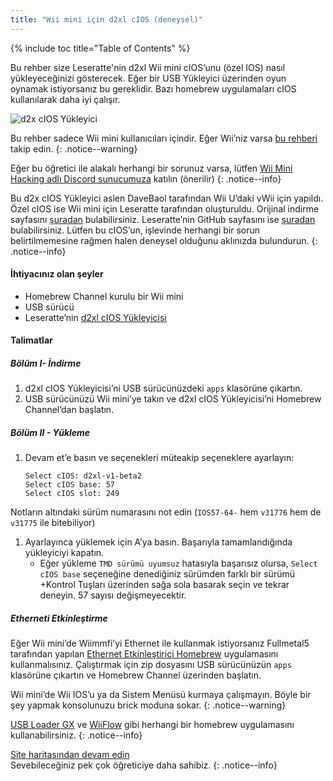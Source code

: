 ```yaml
---
title: "Wii mini için d2xl cIOS (deneysel)"
---
```


{% include toc title="Table of Contents" %}

Bu rehber size Leseratte'nin d2xl Wii mini cIOS’unu (özel IOS) nasıl yükleyeceğinizi gösterecek. Eğer bir USB Yükleyici üzerinden oyun oynamak istiyorsanız bu gereklidir. Bazı homebrew uygulamaları cIOS kullanılarak daha iyi çalışır.

![d2x cIOS Yükleyici](/images/cIOS.png)

Bu rehber sadece Wii mini kullanıcıları içindir. Eğer Wii’niz varsa [bu rehberi](cios) takip edin.
{: .notice--warning}

Eğer bu öğretici ile alakalı herhangi bir sorunuz varsa, lütfen [ Wii Mini Hacking adlı Discord sunucumuza](https://discord.gg/6ryxnkS) katılın (önerilir)
{: .notice--info}

Bu d2x cIOS Yükleyici aslen DaveBaol tarafından Wii U’daki vWii için yapıldı. Özel cIOS ise Wii mini için Leseratte tarafından oluşturuldu. Orijinal indirme sayfasını [şuradan](https://wii.leseratte10.de/d2xl-cIOS/) bulabilirsiniz. Leseratte’nin GitHub sayfasını ise [şuradan](https://github.com/Leseratte10/d2xl-cios) bulabilirsiniz. Lütfen bu cIOS’un, işlevinde herhangi bir sorun belirtilmemesine rağmen halen deneysel olduğunu aklınızda bulundurun.
{: .notice--info}

#### İhtiyacınız olan şeyler

* Homebrew Channel kurulu bir Wii mini
* USB sürücü
* Leseratte’nin [d2xl cIOS Yükleyicisi](/assets/files/d2xl_wii_mini_cIOS_installer_v1_beta2.zip)

#### Talimatlar

##### Bölüm I- İndirme

1. d2xl cIOS Yükleyicisi’ni USB sürücünüzdeki `apps` klasörüne çıkartın.
1. USB sürücünüzü Wii mini’ye takın ve d2xl cIOS Yükleyicisi’ni Homebrew Channel’dan başlatın.

##### Bölüm II - Yükleme

1. Devam et’e basın ve seçenekleri müteakip seçeneklere ayarlayın:
    ```
    Select cIOS: d2xl-v1-beta2
    Select cIOS base: 57
    Select cIOS slot: 249
    ```
Notların altındaki sürüm numarasını not edin (`IOS57-64-` hem `v31776` hem de `v31775` ile bitebiliyor)
1. Ayarlayınca yüklemek için A’ya basın. Başarıyla tamamlandığında yükleyiciyi kapatın.
   - Eğer yükleme `TMD sürümü uyumsuz` hatasıyla başarısız olursa, `Select cIOS base` seçeneğine denediğiniz sürümden farklı bir sürümü +Kontrol Tuşları üzerinden sağa sola basarak seçin ve tekrar deneyin. 57 sayısı değişmeyecektir.


##### Etherneti Etkinleştirme
Eğer Wii mini’de Wiimmfi’yi Ethernet ile kullanmak istiyorsanız Fullmetal5 tarafından yapılan [Ethernet Etkinleştirici Homebrew](/assets/files/Wii_Mini_Ethernet_Enable.zip) uygulamasını kullanmalısınız. Çalıştırmak için zip dosyasını USB sürücünüzün `apps` klasörüne çıkartın ve Homebrew Channel üzerinden başlatın.

Wii mini’de Wii IOS’u ya da Sistem Menüsü kurmaya çalışmayın. Böyle bir şey yapmak konsolunuzu brick moduna sokar.
{: .notice--warning}

[USB Loader GX](usbloadergx) ve [WiiFlow](wiiflow) gibi herhangi bir homebrew uygulamasını kullanabilirsiniz.
{: .notice--info}

[Site haritasından devam edin](site-navigation)<br> Sevebileceğiniz pek çok öğreticiye daha sahibiz.
{: .notice--info}
